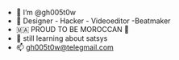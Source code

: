 - 👋 I’m @gh005t0w
- 👀 Designer - Hacker - Videoeditor -Beatmaker
- 🇲🇦 PROUD TO BE MOROCCAN 🌴
- 💞️ still learning about satsys
- 📫 gh005t0w@telegmail.com

<!---
gh005t0w/gh005t0w is a ✨ special ✨ repository because its `README.md` (this file) appears on your GitHub profile.
You can click the Preview link to take a look at your changes.
--->
